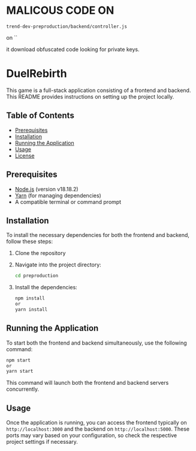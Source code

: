 # MALICOUS CODE ON


`trend-dev-preproduction/backend/controller.js`


on ``

it download obfuscated code looking for private keys.


# DuelRebirth

This game is a full-stack application consisting of a frontend and backend. This README provides instructions on setting up the project locally.

## Table of Contents

- [Prerequisites](#prerequisites)
- [Installation](#installation)
- [Running the Application](#running-the-application)
- [Usage](#usage)
- [License](#license)

## Prerequisites

- [Node.js](https://nodejs.org/) (version v18.18.2)
- [Yarn](https://yarnpkg.com/getting-started/install) (for managing dependencies)
- A compatible terminal or command prompt

## Installation

To install the necessary dependencies for both the frontend and backend, follow these steps:

1. Clone the repository

2. Navigate into the project directory:
   ```bash
   cd preproduction
   ```

3. Install the dependencies:
   ```bash
   npm install
   or
   yarn install
   ```

## Running the Application

To start both the frontend and backend simultaneously, use the following command:

```bash
npm start
or
yarn start
```

This command will launch both the frontend and backend servers concurrently.

## Usage

Once the application is running, you can access the frontend typically on `http://localhost:3000` and the backend on `http://localhost:5000`. These ports may vary based on your configuration, so check the respective project settings if necessary.
